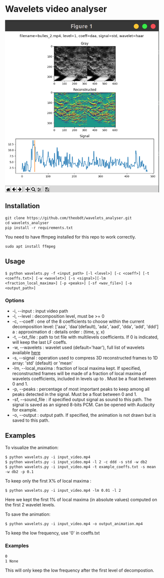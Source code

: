 # Wavelets video analyser
![example](figures/img1.png)

## Installation

```
git clone https://github.com/theobdt/wavelets_analyser.git
cd wavelets_analyser
pip install -r requirements.txt
```
You need to have ffmpeg installed for this repo to work correctly.
```
sudo apt install ffmpeg
```

## Usage 
```
$ python wavelets.py -f <input_path> [-l <level>] [-c <coeff>] [-t <coeffs.txt>] [-w <wavelet>] [-s <signal>][-lm <fraction_local_maxima>] [-p <peaks>] [-sf <wav_file>] [-o <output_path>]
```

### Options

* -i, --input : input video path
* -l, --level : decomposition level, must be >= 0
* -c, --coeff : one of the 8 coefficients to choose within the current decomposition level: ['aaa', 'daa'(default), 'ada', 'aad', 'dda', 'add', 'ddd']
    a : approximation
    d : details
    order : (time, y, x) 
* -t, --txt_file : path to txt file with multilevels coefficients. If 0 is indicated, will keep the last LF coeffs.
* -w, --wavelets : wavelet used (default='haar'), full list of wavelets available [here](https://pywavelets.readthedocs.io/en/latest/ref/wavelets.html)
* -s, --signal : operation used to compress 3D reconstructed frames to 1D array: 'std' (default) or 'mean'
* -lm, --local_maxima : fraction of local maxima kept. If specified, reconstructed frames will be made of a fraction of local maxima of wavelets coefficients, included in levels up to <level>. Must be a float between 0 and 1.
* -p, --peaks : percentage of most important peaks to keep among all peaks detected in the signal. Must be a float between 0 and 1.
* -sf, --sound_file : if specified output signal as sound to this path. The signal is saved as an signed 8-bits PCM. Can be opened with Audacity for example.
* -o, --output : output path. If specified, the animation is not drawn but is saved to this path.

## Examples
To visualize the animation:
```
$ python wavelets.py -i input_video.mp4
$ python wavelets.py -i input_video.mp4 -l 2 -c ddd -s std -w db2
$ python wavelets.py -i input_video.mp4 -t example_coeffs.txt -s mean -w db2 -p 0.1
```
To keep only the first X% of local maxima :
```
$ python wavelets.py -i input_video.mp4 -lm 0.01 -l 2
```
Here we kept the first 1% of local maxima (in absolute values) computed on the first 2 wavelet levels.


To save the animation:
```
$ python wavelets.py -i input_video.mp4 -o output_animation.mp4
```
To keep the low frequency, use '0' in coeffs.txt
### Examples
```
0
1 None
```
This will only keep the low frequency after the first level of decompostion.
